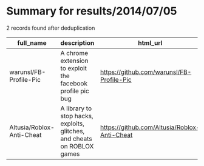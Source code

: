 
# Summary for results/2014/07/05
    
2 records found after deduplication

| full_name | description | html_url | matched_list | matched_count | pushed_at | size | stargazers_count | language | forks_count |
|---------------------------|-------------------------------------------------------------------------|----------------------------------------------|----------------|-----------------|---------------------------|--------|--------------------|------------|---------------|
| warunsl/FB-Profile-Pic | A chrome extension to exploit the facebook profile pic bug | https://github.com/warunsl/FB-Profile-Pic | ['exploit'] | 1 | 2014-07-05 07:57:34+00:00 | 212 | 0 | JavaScript | 0 |
| Altusia/Roblox-Anti-Cheat | A library to stop hacks, exploits, glitches, and cheats on ROBLOX games | https://github.com/Altusia/Roblox-Anti-Cheat | ['exploit'] | 1 | 2014-07-05 22:20:56+00:00 | 353 | 1 | Lua | 1 |
